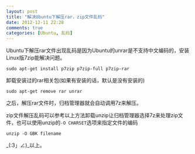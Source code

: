```yaml
---
layout: post
title: "解决Ubuntu下解压rar，zip文件乱码"
date: 2012-12-11 22:28
comments: true
categories: [Ubuntu, 乱码]
---
```

Ubuntu下解压rar文件出现乱码是因为Ubuntu的unrar是不支持中文编码的，安装Linux版7zip能解决问题。

	sudo apt-get install p7zip p7zip-full p7zip-rar

卸载安装过的rar相关包(如果有安装的话，默认是没有安装的)

	sudo apt-get remove rar unrar

之后，解压rar文件时，归档管理器就会自动调用7z来解压。

<!--more-->

zip文件解压乱码可以参考以上方法卸载unzip让归档管理器选择7z来处理zip文件，也可以使用unzip的`-O CHARSET`选项来指定文件的编码

	unzip -O GBK filename

\_(:3」∠)\_以上。